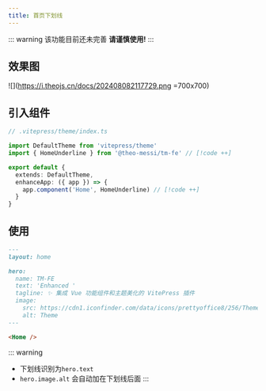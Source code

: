 ```yaml
---
title: 首页下划线
---
```


::: warning
该功能目前还未完善 **请谨慎使用!**
:::

## 效果图

![](https://i.theojs.cn/docs/202408082117729.png =700x700)

## 引入组件

```ts
// .vitepress/theme/index.ts

import DefaultTheme from 'vitepress/theme'
import { HomeUnderline } from '@theo-messi/tm-fe' // [!code ++]

export default {
  extends: DefaultTheme,
  enhanceApp: ({ app }) => {
    app.component('Home', HomeUnderline) // [!code ++]
  }
}
```

## 使用

```md
---
layout: home

hero:
  name: TM-FE
  text: 'Enhanced '
  tagline: ✨ 集成 Vue 功能组件和主题美化的 VitePress 插件
  image:
    src: https://cdn1.iconfinder.com/data/icons/prettyoffice8/256/Theme.png
    alt: Theme
---

<Home />
```

::: warning

- 下划线识别为`hero.text`
- `hero.image.alt` 会自动加在下划线后面
  :::
